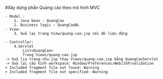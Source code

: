 #Xây dựng phần Quảng cáo theo mô hình MVC

	- Model :
		1. Java bean : QuangCao
		2. Business logic : QuangCaoBL
	- View:
		3. Sửa lại trang View/quang-cao.jsp với dữ liệu động
	
	- Controller:
		4.Servlet
			List<QuangCao>
			Trang Views/quang-cao.jsp
	-> Sửa lịa trang-chu.jsp thay Views/quang-cao.jsp bằng QuangCaoServlet
	-> Sửa lại cấu hình workspace: Window/Preferences/Web/JSP/validation
	+ Included fragment file not found: Warning
	+ Included fragment file not specified: Warning
	
